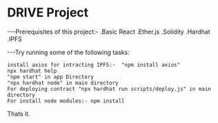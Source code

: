 # DRIVE Project

---Prerequisites of this project:-
.Basic React
.Ether.js
.Solidity
.Hardhat
.IPFS

---Try running some of the following tasks:

```shell
install axios for intracting IPFS:-  "npm install axios"
npx hardhat help
"npm start" in app Directory
"npx hardhat node" in main directory
For deploying contract "npx hardhat run scripts/deploy.js" in main directory
For install node modules:- npm install
```
Thats it.
